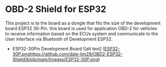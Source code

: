 # OBD-2 Shield for ESP32
This project is to the board as a dongle that fits the size of the development board ESP32 30-Pin. this board is used for application OBD-2 for vehicles to receive information based on the ECUs system and communicate to the User interface via Bluetooth of Development ESP32.
* ESP32-30Pin Development Board
![alt text] ([ESP32-30P.png](https://github.com/dale-lim29/OBD2-ESP32-Shield/blob/main/Images/ESP32-30P.png)https://github.com/dale-lim29/OBD2-ESP32-Shield/blob/main/Images/ESP32-30P.png)

